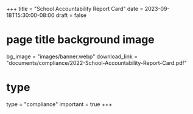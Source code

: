+++
title = "School Accountability Report Card"
date = 2023-09-18T15:30:00-08:00
draft = false
# page title background image
bg_image = "images/banner.webp"
download_link  = "documents/compliance/2022-School-Accountability-Report-Card.pdf"
# type
type = "compliance"
important = true
+++
